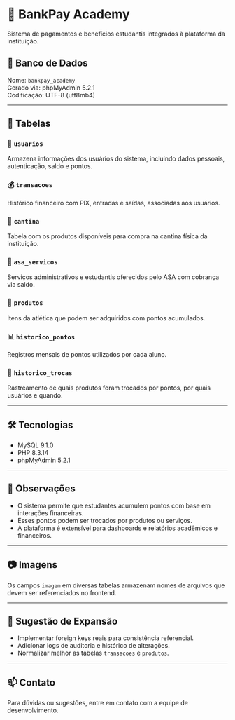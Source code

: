 # 🏦 BankPay Academy

Sistema de pagamentos e benefícios estudantis integrados à plataforma da instituição.

## 📁 Banco de Dados

Nome: `bankpay_academy`  
Gerado via: phpMyAdmin 5.2.1  
Codificação: UTF-8 (utf8mb4)

---

## 📄 Tabelas

### 🔐 `usuarios`
Armazena informações dos usuários do sistema, incluindo dados pessoais, autenticação, saldo e pontos.

### 💰 `transacoes`
Histórico financeiro com PIX, entradas e saídas, associadas aos usuários.

### 🥪 `cantina`
Tabela com os produtos disponíveis para compra na cantina física da instituição.

### 🧾 `asa_servicos`
Serviços administrativos e estudantis oferecidos pelo ASA com cobrança via saldo.

### 🎁 `produtos`
Itens da atlética que podem ser adquiridos com pontos acumulados.

### 📊 `historico_pontos`
Registros mensais de pontos utilizados por cada aluno.

### 🔄 `historico_trocas`
Rastreamento de quais produtos foram trocados por pontos, por quais usuários e quando.

---

## 🛠️ Tecnologias

- MySQL 9.1.0
- PHP 8.3.14
- phpMyAdmin 5.2.1

---

## 🧠 Observações

- O sistema permite que estudantes acumulem pontos com base em interações financeiras.
- Esses pontos podem ser trocados por produtos ou serviços.
- A plataforma é extensível para dashboards e relatórios acadêmicos e financeiros.

---

## 📷 Imagens

Os campos `imagem` em diversas tabelas armazenam nomes de arquivos que devem ser referenciados no frontend.

---

## 📌 Sugestão de Expansão

- Implementar foreign keys reais para consistência referencial.
- Adicionar logs de auditoria e histórico de alterações.
- Normalizar melhor as tabelas `transacoes` e `produtos`.

---

## 📫 Contato

Para dúvidas ou sugestões, entre em contato com a equipe de desenvolvimento.

